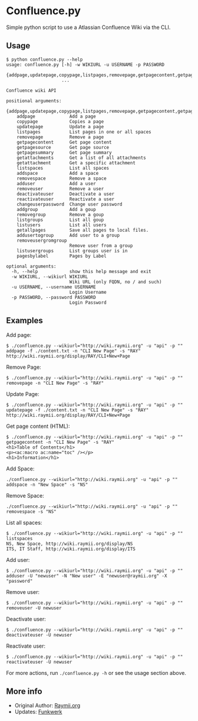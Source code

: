 # Confluence.py

Simple python script to use a Atlassian Confluence Wiki via the CLI.

## Usage

    $ python confluence.py --help
    usage: confluence.py [-h] -w WIKIURL -u USERNAME -p PASSWORD
                         {addpage,updatepage,copypage,listpages,removepage,getpagecontent,getpagesummary,getpagesource,getattachments,getattachment,listspaces,addspace,removespace,adduser,removeuser,deactivateuser,reactivateuser,changeuserpassword,addgroup,removegroup,listgroups,listusers,getallpages,addusertogroup,removeusergromgroup,listusergroups,pagesbylabel}
                         ...

    Confluence wiki API

    positional arguments:
      {addpage,updatepage,copypage,listpages,removepage,getpagecontent,getpagesummary,getpagesource,getattachments,getattachment,listspaces,addspace,removespace,adduser,removeuser,deactivateuser,reactivateuser,changeuserpassword,addgroup,removegroup,listgroups,listusers,getallpages,addusertogroup,removeusergromgroup,listusergroups,pagesbylabel}
        addpage             Add a page
        copypage            Copies a page
        updatepage          Update a page
        listpages           List pages in one or all spaces
        removepage          Remove a page
        getpagecontent      Get page content
        getpagesource       Get page source
        getpagesummary      Get page summary
        getattachments      Get a list of all attachments
        getattachment       Get a specific attachment
        listspaces          List all spaces
        addspace            Add a space
        removespace         Remove a space
        adduser             Add a user
        removeuser          Remove a user
        deactivateuser      Deactivate a user
        reactivateuser      Reactivate a user
        changeuserpassword  Change user password
        addgroup            Add a goup
        removegroup         Remove a goup
        listgroups          List all goup
        listusers           List all users
        getallpages         Save all pages to local files.
        addusertogroup      Add user to a group
        removeusergromgroup
                            Remove user from a group
        listusergroups      List groups user is in
        pagesbylabel        Pages by Label

    optional arguments:
      -h, --help            show this help message and exit
      -w WIKIURL, --wikiurl WIKIURL
                            Wiki URL (only FQDN, no / and such)
      -u USERNAME, --username USERNAME
                            Login Username
      -p PASSWORD, --password PASSWORD
                            Login Password



## Examples

Add page:

    $ ./confluence.py --wikiurl="http://wiki.raymii.org" -u "api" -p "" addpage -f ./content.txt -n "CLI New Page" -s "RAY"
    http://wiki.raymii.org/display/RAY/CLI+New+Page


Remove Page:

    $ ./confluence.py --wikiurl="http://wiki.raymii.org" -u "api" -p "" removepage -n "CLI New Page" -s "RAY"


Update Page:

    $ ./confluence.py --wikiurl="http://wiki.raymii.org" -u "api" -p "" updatepage -f ./content.txt -n "CLI New Page" -s "RAY"
    http://wiki.raymii.org/display/RAY/CLI+New+Page

Get page content (HTML):

    $ ./confluence.py --wikiurl="http://wiki.raymii.org" -u "api" -p "" getpagecontent -n "CLI New Page" -s "RAY"
    <h1>Table of Contents</h1>
    <p><ac:macro ac:name="toc" /></p>
    <h1>Information</h1>

Add Space:

    ./confluence.py --wikiurl="http://wiki.raymii.org" -u "api" -p "" addspace -n "New Space" -s "NS"

Remove Space:

    ./confluence.py --wikiurl="http://wiki.raymii.org" -u "api" -p "" removespace -s "NS"

List all spaces:

    $ ./confluence.py --wikiurl="http://wiki.raymii.org" -u "api" -p "" listspaces
    NS, New Space, http://wiki.raymii.org/display/NS
    ITS, IT Staff, http://wiki.raymii.org/display/ITS


Add user:

    $ ./confluence.py --wikiurl="http://wiki.raymii.org" -u "api" -p "" adduser -U "newuser" -N "New user" -E "newuser@raymii.org" -X "password"

Remove user:

    $ ./confluence.py --wikiurl="http://wiki.raymii.org" -u "api" -p "" removeuser -U newuser

Deactivate user:

    $ ./confluence.py --wikiurl="http://wiki.raymii.org" -u "api" -p "" deactivateuser -U newuser

Reactivate user:

    $ ./confluence.py --wikiurl="http://wiki.raymii.org" -u "api" -p "" reactivateuser -U newuser


For more actions, run `./confluence.py -h` or see the usage section above.

## More info

 - Original Author: [Raymii.org](https://raymii.org)
 - Updates: [Funkwerk](https://github.com/confluence-pyhton-cli)
